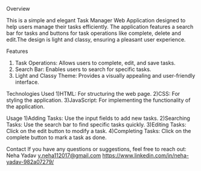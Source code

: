 Overview

This is a simple and elegant Task Manager Web Application designed to help users manage their tasks efficiently.
The application features a search bar for tasks and buttons for task operations like complete, delete and edit.The design is light and classy, ensuring a pleasant user experience.

Features
1) Task Operations: Allows users to complete, edit, and save tasks.
2) Search Bar: Enables users to search for specific tasks.
3) Light and Classy Theme: Provides a visually appealing and user-friendly interface.

Technologies Used
1)HTML: For structuring the web page.
2)CSS: For styling the application.
3)JavaScript: For implementing the functionality of the application.

Usage
1)Adding Tasks: Use the input fields to add new tasks.
2)Searching Tasks: Use the search bar to find specific tasks quickly.
3)Editing Tasks: Click on the edit button to modify a task.
4)Completing Tasks: Click on the complete button to mark a task as done.

Contact
If you have any questions or suggestions, feel free to reach out:
Neha Yadav
y.neha112017@gmail.com
https://www.linkedin.com/in/neha-yadav-982a07279/
